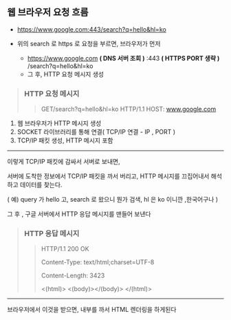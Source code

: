 ## 웹 브라우저 요청 흐름

- https://www.google.com:443/search?q=hello&hl=ko

- 위의 search 로 https 로 요청을 부르면, 브라우저가 먼저 

  - https://www.google.com **( DNS 서버 조회 )** :443 **( HTTPS PORT 생략 )** /search?q=hello&hl=ko
  - 그 후, HTTP 요청 메시지 생성

> ### HTTP 요청 메시지
>
>> GET/search?q=hello&hl=ko HTTP/1.1
>> HOST: www.google.com
>

1. 웹 브라우저가 HTTP 메시지 생성
2. SOCKET 라이브러리를 통해 연결( TCP/IP 연결 - IP , PORT )
3. TCP/IP 패킷 생성, HTTP 메시지 포함

---

이렇게 TCP/IP 패킷에 감싸서 서버로 보내면, 

서버에 도착한 정보에서 TCP/IP 패킷을 까서 버리고, HTTP 메시지를 끄집어내서 해석하고 데이터를 찾는다.

( 예) query 가 hello 고, search 로 왔으니 뭔가 검색, hl 은 ko 이니깐 ,한국어구나 )

그 후 , 구글 서버에서 HTTP 응답 메시지를 맨들어 보낸다

> ### HTTP 응답 메시지
> 
>> HTTP/1.1 200 OK
>>
>> Content-Type: text/html;charset=UTF-8
>> 
>> Content-Length: 3423
>>
>> <(html)>
>> <(body)></(body)>
>> </(html)>

---

브라우저에서 이것을 받으면, 내부를 까서 HTML 렌더링을 하게된다